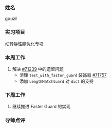 ### 姓名

gouzil

### 实习项目

动转静性能优化专项

### 本周工作

1. 解决 [#71239](https://github.com/PaddlePaddle/Paddle/pull/71239) 中的遗留问题
    - 清理 `test_with_faster_guard` 装饰器 [#71757](https://github.com/PaddlePaddle/Paddle/pull/71757)
    - 添加 `LengthMatchGuard` 对 `dict` 的支持


### 下周工作

1. 继续推进 Faster Guard 的实现

### 导师点评